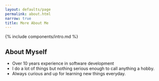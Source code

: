 ```yaml
---
layout: defaults/page
permalink: about.html
narrow: true
title: More About Me
---
```


{% include components/intro.md %}

## About Myself

* Over 10 years experience in software development
* I do a lot of things but nothing serious enough to call anything a hobby.
* Always curious and up for learning new things everyday.
